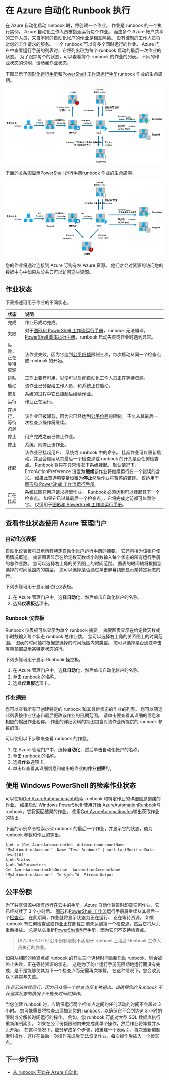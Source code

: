 <properties
   pageTitle="在 Azure 自动化 Runbook 执行"
   description="介绍了 runbook Azure 自动化中的处理方式的详细信息。"
   services="automation"
   documentationCenter=""
   authors="mgoedtel"
   manager="stevenka"
   editor="tysonn" />
<tags
   ms.service="automation"
   ms.devlang="na"
   ms.topic="article"
   ms.tgt_pltfrm="na"
   ms.workload="infrastructure-services"
   ms.date="03/21/2016"
   ms.author="bwren" />

# <a name="runbook-execution-in-azure-automation"></a>在 Azure 自动化 Runbook 执行


在 Azure 自动化启动 runbook 时，将创建一个作业。 作业是 runbook 的一个执行实例。 Azure 自动化工作人员被指派运行每个作业。 而由多个 Azure 帐户共享的工作人员，来自不同的自动化帐户的作业是相互隔离。 没有控制的工作人员将对您的工作请求的服务。  一个 runbook 可以有多个同时运行的作业。 Azure 门户中查看运行手册的列表时，它将列出已为每个 runbook 启动的最后一次作业的状态。 为了跟踪每个的状态，可以查看每个 runbook 的作业的列表。 不同的作业状态的说明，请参阅[作业状态](#job-statuses)。

下图显示了[图形化运行手册](automation-runbook-types.md#graphical-runbooks)和[PowerShell 工作流运行手册](automation-runbook-types.md#powershell-workflow-runbooks)runbook 作业的生命周期。

![作业状态-PowerShell 工作流](./media/automation-runbook-execution/job-statuses.png)

下面的关系图显示[PowerShell 运行手册](automation-runbook-types.md#powershell-runbooks)runbook 作业的生命周期。

![作业状态-PowerShell 脚本](./media/automation-runbook-execution/job-statuses-script.png)


您的作业将通过连接到 Azure 订购有权 Azure 资源。 他们才会对资源的访问您的数据中心中如果从公共云可以访问这些资源。

## <a name="job-statuses"></a>作业状态

下表描述可用于作业的不同状态。

| 状态| 说明|
|:---|:---|
|完成|作业已成功完成。|
|失败| 对于[图形和 PowerShell 工作流运行手册](automation-runbook-types.md)，runbook 无法编译。  [PowerShell 脚本运行手册](automation-runbook-types.md)，runbook 启动失败或作业时遇到异常。 |
|失败，正在等待资源|该作业失败，因为它达到[公平份额](#fairshare)限制三次，每次启动从同一个检查点或 runbook 的开始。|
|排队|工作上要有可用，以便可以启动自动化工作人员正在等待资源。|
|启动|该作业已分配给工作人员，和系统正在启动。|
|恢复|系统的过程中它已挂起后继续作业。|
|运行|作业正在运行。|
|在运行，等待资源|该作业已被卸载，因为它已经达到[公平份额](#fairshare)的限制。 不久从其最后一次检查点操作将继续。|
|停止|用户完成之前已停止作业。|
|停止|系统，则停止该作业。|
|挂起|该作业已挂起用户、 系统或 runbook 中的命令。 挂起作业可以重新启动，并且会继续从其最后一个检查点或 runbook 的开头是否任何检查点。 Runbook 将只在异常情况下系统挂起。 默认情况下，ErrorActionPreference 设置为**继续**该作业将继续运行在一个错误的含义。 如果此首选项变量设置为**停止**然后作业将暂停的错误。  仅适用于[图形和 PowerShell 工作流运行手册](automation-runbook-types.md)。|
|正在挂起|系统试图在用户请求挂起作业。 Runbook 必须达到可以挂起其下一个检查点。 如果它已过其最后一个检查点，，它将完成之前都可以暂停它。  仅适用于[图形和 PowerShell 工作流运行手册](automation-runbook-types.md)。|

## <a name="viewing-job-status-using-the-azure-management-portal"></a>查看作业状态使用 Azure 管理门户

### <a name="automation-dashboard"></a>自动化仪表板

自动化仪表板将显示所有特定自动化帐户运行手册的摘要。 它还包括为该帐户使用情况概述。 摘要图表显示在给定数天数或小时数输入每个状态的所有运行手册的总作业数。 您可以选择右上角的关系图上的时间范围。 图表的时间轴将根据您选择的时间范围内的类型。 您可以选择是否通过单击屏幕顶部显示某特定状态的行。

下列步骤可用于显示自动化仪表板。

1. 在 Azure 管理门户中，选择**自动化**，然后单击自动化帐户的名称。
1. 选择**仪表板**选项卡。

### <a name="runbook-dashboard"></a>Runbook 仪表板

Runbook 仪表板可以显示为单个 runbook 摘要。 摘要图表显示在给定数天数或小时数输入每个状态 runbook 总作业数。 您可以选择右上角的关系图上的时间范围。 图表的时间轴将根据您选择的时间范围内的类型。 您可以选择是否通过单击屏幕顶部显示某特定状态的行。

下列步骤可用于显示 Runbook 操控板。

1. 在 Azure 管理门户中，选择**自动化**，然后单击自动化帐户的名称。
1. 单击 runbook 的名称。
1. 选择**仪表板**选项卡。

### <a name="job-summary"></a>作业摘要

您可以查看所有已创建特定的 runbook 和其最新状态的作业的列表。 您可以筛选此列表按作业状态和最后更改该作业的日期范围。 请单击要查看其详细的信息和相应的输出作业名称。 作业的详细资料的视图包含对该作业所提供的 runbook 参数的值。

可以使用以下步骤来查看 runbook 的作业。

1. 在 Azure 管理门户中，选择**自动化**，然后单击自动化帐户的名称。
1. 单击 runbook 的名称。
1. 选择**作业**选项卡。
1. 单击以查看其详细信息和输出的作业的**作业创建**列。

## <a name="retrieving-job-status-using-windows-powershell"></a>使用 Windows PowerShell 的检索作业状态

可以使用[Get AzureAutomationJob](http://msdn.microsoft.com/library/azure/dn690263.aspx)检索 runbook 和特定作业的详细信息创建的作业。 如果启动 Windows PowerShell 使用[开始 AzureAutomationRunbook](http://msdn.microsoft.com/library/azure/dn690259.aspx)与 runbook，它将返回结果的作业。 使用[Get AzureAutomationJob](http://msdn.microsoft.com/library/azure/dn690263.aspx)输出获取作业的输出。

下面的示例命令检索示例 runbook 的最后一个作业，并显示它的状态，值为 runbook 参数和作业的输出。

    $job = (Get-AzureAutomationJob –AutomationAccountName "MyAutomationAccount" –Name "Test-Runbook" | sort LastModifiedDate –desc)[0]
    $job.Status
    $job.JobParameters
    Get-AzureAutomationJobOutput –AutomationAccountName "MyAutomationAccount" -Id $job.Id –Stream Output

## <a name="fair-share"></a>公平份额

为了共享资源中所有运行在云中的手册，Azure 自动化将暂时卸载任何作业，它已经持续了 3 个小时后。    [图形](automation-runbook-types.md#graphical-runbooks)和[PowerShell 工作流](automation-runbook-types.md#powershell-workflow-runbooks)运行手册将继续从其最后一个[检查点](http://technet.microsoft.com/library/dn469257.aspx#bk_Checkpoints)。 在此期间，作业就将显示状态为正在运行、 正在等待资源。 如果 runbook 有任何检查点或作业正在卸载之前未达到第一个检查点，然后它将从头重新播放。  总是从头重新[PowerShell](automation-runbook-types.md#powershell-runbooks)运行手册，因为它们不支持检查点。

>[AZURE.NOTE] 公平份额限制不适用于 runbook 上混合 Runbook 工作人员执行的作业。

如果从相同的检查点或 runbook 的开头三个连续时间重新启动 runbook，则会被终止失败，正在等待资源的状态。 这是为了防止运行手册无限期地运行而没有完成，是不是能够使其为下一个检查点而无需再次卸载。 在这种情况下，您会收到以下异常与失败。

*作业无法继续运行，因为已从同一个检查点反复被退出。请确保您的 Runbook 不保留其状态的情况下不能长时间的操作。*

当您创建 runbook 时，应确保运行两个检查点之间的任何活动的时间不会超过 3 小时。 您可能需要将检查点添加到您的 runbook，以确保它不会到达这 3 小时的限制或分解长时间运行的操作。 例如，您 runbook 可能对大型 SQL 数据库执行重新编制索引。 如果在公平份额限制内未完成此单个操作，然后作业将卸载并从头开始。 在这种情况下，应分解成多个步骤，如重建一个表索引，每次重新编制索引操作，这样在最后一次操作完成后无法恢复作业，每次操作后插入一个检查点。



## <a name="next-steps"></a>下一步行动

- [从 runbook 开始在 Azure 自动化](automation-starting-a-runbook.md)
